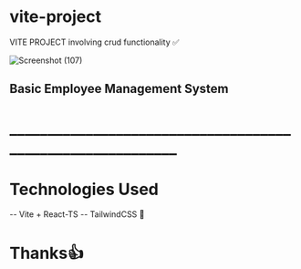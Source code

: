 # vite-project
VITE PROJECT involving crud functionality ✅

![Screenshot (107)](https://github.com/ohsars/vite-project/assets/57617152/f42a383c-14b9-4599-8029-c1585a947ab1)


## Basic Employee Management System 
# ___________________________________________________________

# Technologies Used
  -- Vite + React-TS
  -- TailwindCSS 💯


# Thanks👍
